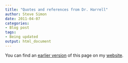 ```yaml
---
title: "Quotes and references from Dr. Harrell"
author: Steve Simon
date: 2011-04-07
categories:
- Blog post
tags:
- Being updated
output: html_document
---
```


You can find an [earlier version][sim1] of this page on my [website][sim2].

[sim1]: http://www.pmean.com/11/HarrellReferences.html
[sim2]: http://www.pmean.com
